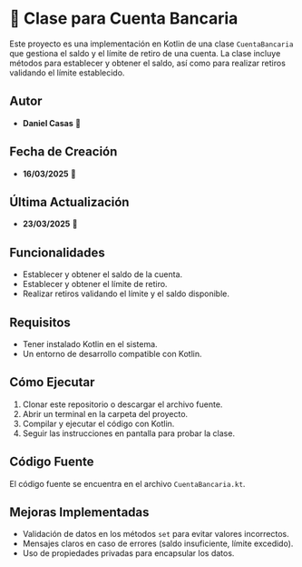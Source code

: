 # 🏦 Clase para Cuenta Bancaria

Este proyecto es una implementación en Kotlin de una clase `CuentaBancaria` que gestiona el saldo y el límite de retiro de una cuenta. La clase incluye métodos para establecer y obtener el saldo, así como para realizar retiros validando el límite establecido.

## Autor
- **Daniel Casas** 👤

## Fecha de Creación
- **16/03/2025** 📅

## Última Actualización
- **23/03/2025** 📅

## Funcionalidades
- Establecer y obtener el saldo de la cuenta.
- Establecer y obtener el límite de retiro.
- Realizar retiros validando el límite y el saldo disponible.

## Requisitos
- Tener instalado Kotlin en el sistema.
- Un entorno de desarrollo compatible con Kotlin.

## Cómo Ejecutar
1. Clonar este repositorio o descargar el archivo fuente.
2. Abrir un terminal en la carpeta del proyecto.
3. Compilar y ejecutar el código con Kotlin.
4. Seguir las instrucciones en pantalla para probar la clase.

## Código Fuente
El código fuente se encuentra en el archivo `CuentaBancaria.kt`.

## Mejoras Implementadas
- Validación de datos en los métodos `set` para evitar valores incorrectos.
- Mensajes claros en caso de errores (saldo insuficiente, límite excedido).
- Uso de propiedades privadas para encapsular los datos.
